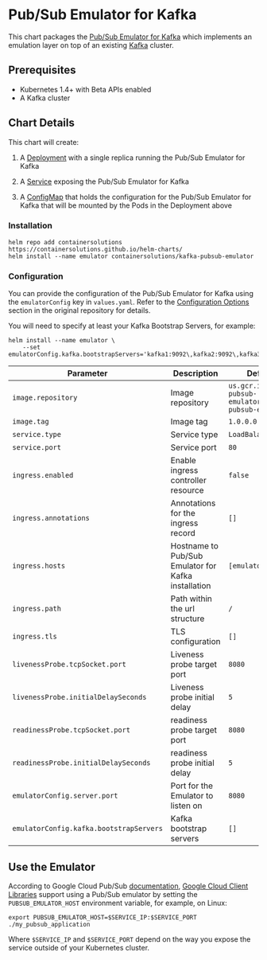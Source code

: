 # Pub/Sub Emulator for Kafka

This chart packages the [Pub/Sub Emulator for
Kafka](https://github.com/GoogleCloudPlatform/kafka-pubsub-emulator) which
implements an emulation layer on top of an existing
[Kafka](https://kafka.apache.org/) cluster.

## Prerequisites
* Kubernetes 1.4+ with Beta APIs enabled
* A Kafka cluster


## Chart Details
This chart will create:

1. A
   [Deployment](https://kubernetes.io/docs/concepts/workloads/controllers/deployment/)
   with a single replica running the Pub/Sub Emulator for Kafka

2. A
   [Service](https://kubernetes.io/docs/concepts/services-networking/service/)
   exposing the Pub/Sub Emulator for Kafka

3. A [ConfigMap](https://kubernetes.io/docs/tutorials/configuration/) that
   holds the configuration for the Pub/Sub Emulator for Kafka that will be
   mounted by the Pods in the Deployment above

### Installation

```
helm repo add containersolutions https://containersolutions.github.io/helm-charts/
helm install --name emulator containersolutions/kafka-pubsub-emulator
```

### Configuration

You can provide the configuration of the Pub/Sub Emulator for Kafka using the
`emulatorConfig` key in `values.yaml`. Refer to the [Configuration
Options](https://github.com/GoogleCloudPlatform/kafka-pubsub-emulator#configuration-options)
section in the original repository for details.

You will need to specify at least your Kafka Bootstrap Servers, for example:

```
helm install --name emulator \
    --set emulatorConfig.kafka.bootstrapServers='kafka1:9092\,kafka2:9092\,kafka3:9092'
```

|Parameter|Description|Default|
| - | - | - |
| `image.repository` | Image repository | `us.gcr.io/kafka-pubsub-emulator/kafka-pubsub-emulator`
| `image.tag` | Image tag | `1.0.0.0`
| `service.type` | Service type | `LoadBalancer`
| `service.port` | Service port | `80`
| `ingress.enabled` | Enable ingress controller resource | `false`
| `ingress.annotations` | Annotations for the ingress record | `[]`
| `ingress.hosts` | Hostname to Pub/Sub Emulator for Kafka installation | `[emulator.local]`
| `ingress.path` | Path within the url structure | `/`
| `ingress.tls ` | TLS configuration | `[]`
| `livenessProbe.tcpSocket.port`| Liveness probe target port | `8080`
| `livenessProbe.initialDelaySeconds`| Liveness probe initial delay | `5`
| `readinessProbe.tcpSocket.port`| readiness probe target port | `8080`
| `readinessProbe.initialDelaySeconds`| readiness probe initial delay | `5`
| `emulatorConfig.server.port` | Port for the Emulator to listen on | `8080`
| `emulatorConfig.kafka.bootstrapServers` | Kafka bootstrap servers | `[]`

## Use the Emulator

According to Google Cloud Pub/Sub
[documentation](https://cloud.google.com/pubsub/docs/emulator), [Google Cloud
Client
Libraries](https://cloud.google.com/pubsub/docs/reference/libraries#gcloud-libraries)
support using a Pub/Sub emulator by setting the `PUBSUB_EMULATOR_HOST`
environment variable, for example, on Linux:
```
export PUBSUB_EMULATOR_HOST=$SERVICE_IP:$SERVICE_PORT
./my_pubsub_application
```
Where `$SERVICE_IP` and `$SERVICE_PORT` depend on the way you expose the
service outside of your Kubernetes cluster.
